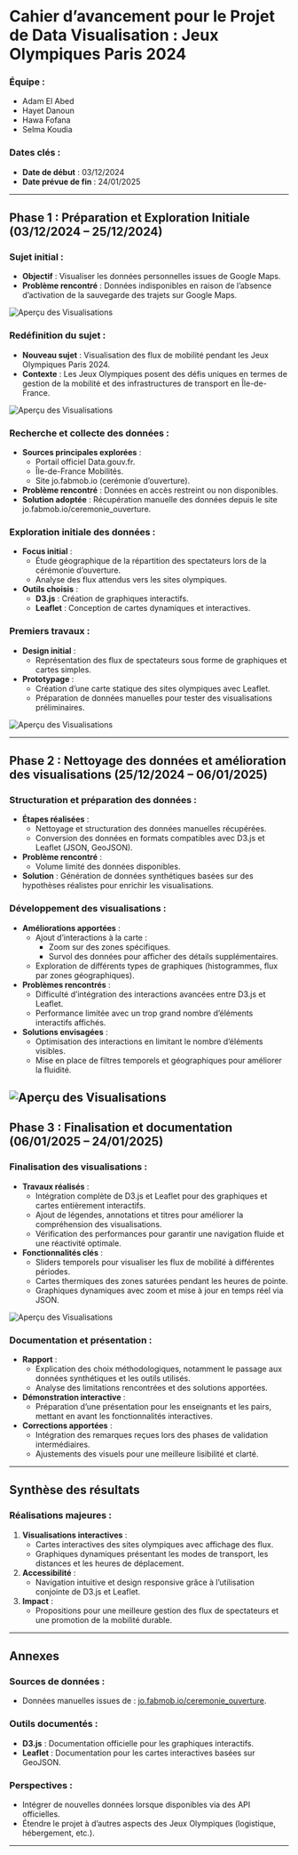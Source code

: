 # Cahier d’avancement pour le Projet de Data Visualisation : Jeux Olympiques Paris 2024

### Équipe :

- Adam El Abed
- Hayet Danoun
- Hawa Fofana
- Selma Koudia

### Dates clés :

- **Date de début** : 03/12/2024
- **Date prévue de fin** : 24/01/2025

---

## **Phase 1 : Préparation et Exploration Initiale (03/12/2024 – 25/12/2024)**

### Sujet initial :

- **Objectif** : Visualiser les données personnelles issues de Google Maps.
- **Problème rencontré** : Données indisponibles en raison de l’absence d’activation de la sauvegarde des trajets sur Google Maps.

![Aperçu des Visualisations](images/1.png)

### Redéfinition du sujet :

- **Nouveau sujet** : Visualisation des flux de mobilité pendant les Jeux Olympiques Paris 2024.
- **Contexte** : Les Jeux Olympiques posent des défis uniques en termes de gestion de la mobilité et des infrastructures de transport en Île-de-France.

![Aperçu des Visualisations](images/2.png)

### Recherche et collecte des données :

- **Sources principales explorées** :
  - Portail officiel Data.gouv.fr.
  - Île-de-France Mobilités.
  - Site jo.fabmob.io (cerémonie d’ouverture).
- **Problème rencontré** : Données en accès restreint ou non disponibles.
- **Solution adoptée** : Récupération manuelle des données depuis le site jo.fabmob.io/ceremonie_ouverture.

### Exploration initiale des données :

- **Focus initial** :
  - Étude géographique de la répartition des spectateurs lors de la cérémonie d’ouverture.
  - Analyse des flux attendus vers les sites olympiques.
- **Outils choisis** :
  - **D3.js** : Création de graphiques interactifs.
  - **Leaflet** : Conception de cartes dynamiques et interactives.

### Premiers travaux :

- **Design initial** :
  - Représentation des flux de spectateurs sous forme de graphiques et cartes simples.
- **Prototypage** :
  - Création d’une carte statique des sites olympiques avec Leaflet.
  - Préparation de données manuelles pour tester des visualisations préliminaires.

![Aperçu des Visualisations](images/4.png)

---

## **Phase 2 : Nettoyage des données et amélioration des visualisations (25/12/2024 – 06/01/2025)**

### Structuration et préparation des données :

- **Étapes réalisées** :
  - Nettoyage et structuration des données manuelles récupérées.
  - Conversion des données en formats compatibles avec D3.js et Leaflet (JSON, GeoJSON).
- **Problème rencontré** :
  - Volume limité des données disponibles.
- **Solution** : Génération de données synthétiques basées sur des hypothèses réalistes pour enrichir les visualisations.

### Développement des visualisations :

- **Améliorations apportées** :
  - Ajout d’interactions à la carte :
    - Zoom sur des zones spécifiques.
    - Survol des données pour afficher des détails supplémentaires.
  - Exploration de différents types de graphiques (histogrammes, flux par zones géographiques).
- **Problèmes rencontrés** :
  - Difficulté d’intégration des interactions avancées entre D3.js et Leaflet.
  - Performance limitée avec un trop grand nombre d’éléments interactifs affichés.
- **Solutions envisagées** :
  - Optimisation des interactions en limitant le nombre d’éléments visibles.
  - Mise en place de filtres temporels et géographiques pour améliorer la fluidité.

## ![Aperçu des Visualisations](images/6.png)

## **Phase 3 : Finalisation et documentation (06/01/2025 – 24/01/2025)**

### Finalisation des visualisations :

- **Travaux réalisés** :
  - Intégration complète de D3.js et Leaflet pour des graphiques et cartes entièrement interactifs.
  - Ajout de légendes, annotations et titres pour améliorer la compréhension des visualisations.
  - Vérification des performances pour garantir une navigation fluide et une réactivité optimale.
- **Fonctionnalités clés** :
  - Sliders temporels pour visualiser les flux de mobilité à différentes périodes.
  - Cartes thermiques des zones saturées pendant les heures de pointe.
  - Graphiques dynamiques avec zoom et mise à jour en temps réel via JSON.

![Aperçu des Visualisations](images/3.png)

### Documentation et présentation :

- **Rapport** :
  - Explication des choix méthodologiques, notamment le passage aux données synthétiques et les outils utilisés.
  - Analyse des limitations rencontrées et des solutions apportées.
- **Démonstration interactive** :
  - Préparation d’une présentation pour les enseignants et les pairs, mettant en avant les fonctionnalités interactives.
- **Corrections apportées** :
  - Intégration des remarques reçues lors des phases de validation intermédiaires.
  - Ajustements des visuels pour une meilleure lisibilité et clarté.

---

## **Synthèse des résultats**

### Réalisations majeures :

1. **Visualisations interactives** :
   - Cartes interactives des sites olympiques avec affichage des flux.
   - Graphiques dynamiques présentant les modes de transport, les distances et les heures de déplacement.
2. **Accessibilité** :
   - Navigation intuitive et design responsive grâce à l’utilisation conjointe de D3.js et Leaflet.
3. **Impact** :
   - Propositions pour une meilleure gestion des flux de spectateurs et une promotion de la mobilité durable.

---

## **Annexes**

### Sources de données :

- Données manuelles issues de : [jo.fabmob.io/ceremonie_ouverture](https://jo.fabmob.io/ceremonie_ouverture).

### Outils documentés :

- **D3.js** : Documentation officielle pour les graphiques interactifs.
- **Leaflet** : Documentation pour les cartes interactives basées sur GeoJSON.

### Perspectives :

- Intégrer de nouvelles données lorsque disponibles via des API officielles.
- Étendre le projet à d’autres aspects des Jeux Olympiques (logistique, hébergement, etc.).

---

```

```

